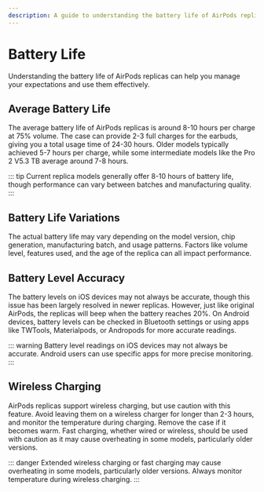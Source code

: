 ```yaml
---
description: A guide to understanding the battery life of AirPods replicas, including variations in life span, battery level accuracy, and precautions for wireless charging.
---
```


# Battery Life

Understanding the battery life of AirPods replicas can help you manage your expectations and use them effectively.

## Average Battery Life

The average battery life of AirPods replicas is around 8-10 hours per charge at 75% volume. The case can provide 2-3 full charges for the earbuds, giving you a total usage time of 24-30 hours. Older models typically achieved 5-7 hours per charge, while some intermediate models like the Pro 2 V5.3 TB average around 7-8 hours.

::: tip
Current replica models generally offer 8-10 hours of battery life, though performance can vary between batches and manufacturing quality.
:::

## Battery Life Variations

The actual battery life may vary depending on the model version, chip generation, manufacturing batch, and usage patterns. Factors like volume level, features used, and the age of the replica can all impact performance.

## Battery Level Accuracy

The battery levels on iOS devices may not always be accurate, though this issue has been largely resolved in newer replicas. However, just like original AirPods, the replicas will beep when the battery reaches 20%. On Android devices, battery levels can be checked in Bluetooth settings or using apps like TWTools, Materialpods, or Andropods for more accurate readings.

::: warning
Battery level readings on iOS devices may not always be accurate. Android users can use specific apps for more precise monitoring.
:::

## Wireless Charging

AirPods replicas support wireless charging, but use caution with this feature. Avoid leaving them on a wireless charger for longer than 2-3 hours, and monitor the temperature during charging. Remove the case if it becomes warm. Fast charging, whether wired or wireless, should be used with caution as it may cause overheating in some models, particularly older versions.

::: danger
Extended wireless charging or fast charging may cause overheating in some models, particularly older versions. Always monitor temperature during wireless charging.
:::
